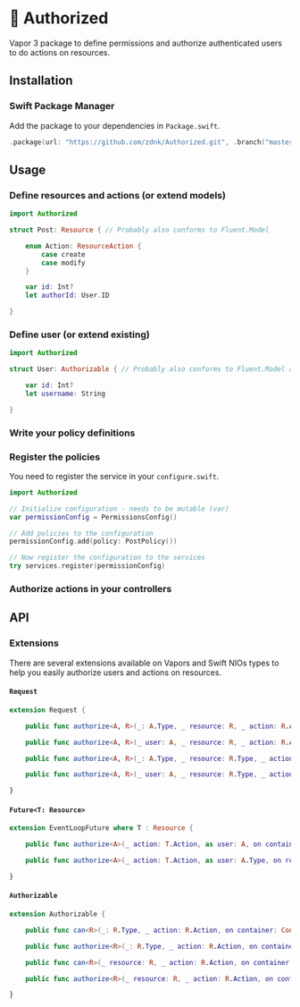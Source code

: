 # 🔐 Authorized

Vapor 3 package to define permissions and authorize authenticated users to do actions on resources.

## Installation

### Swift Package Manager

Add the package to your dependencies in `Package.swift`.

```swift
.package(url: "https://github.com/zdnk/Authorized.git", .branch("master"))
```

## Usage

### Define resources and actions (or extend models)

```swift
import Authorized

struct Post: Resource { // Probably also conforms to Fluent.Model

    enum Action: ResourceAction {
        case create
        case modify
    }

    var id: Int?
    let authorId: User.ID

}
```

### Define user (or extend existing)

```swift
import Authorized

struct User: Authorizable { // Probably also conforms to Fluent.Model and Authenticatable

    var id: Int?
    let username: String

}
```

### Write your policy definitions

### Register the policies

You need to register the service in your `configure.swift`.

```swift
import Authorized

// Initialize configuration - needs to be mutable (var)
var permissionConfig = PermissionsConfig()

// Add policies to the configuration
permissionConfig.add(policy: PostPolicy())

// Now register the configuration to the services
try services.register(permissionConfig)
```

### Authorize actions in your controllers 

## API

### Extensions

There are several extensions available on Vapors and Swift NIOs types to help you easily authorize users and actions on resources.

#### `Request`

```swift
extension Request {

    public func authorize<A, R>(_: A.Type, _ resource: R, _ action: R.Action) throws -> Future<R> where A : Authenticatable, A : Authorizable, R : Resource

    public func authorize<A, R>(_ user: A, _ resource: R, _ action: R.Action) throws -> Future<R> where A : Authorizable, R : Resource

    public func authorize<A, R>(_: A.Type, _ resource: R.Type, _ action: R.Action) throws -> Future<Void> where A : Authenticatable, A : Authorizable, R : Resource

    public func authorize<A, R>(_ user: A, _ resource: R.Type, _ action: R.Action) throws -> Future<Void> where A : Authorizable, R : Resource

}
```

#### `Future<T: Resource>`

```swift
extension EventLoopFuture where T : Resource {

    public func authorize<A>(_ action: T.Action, as user: A, on container: Container) -> Future<T> where A : Authorizable

    public func authorize<A>(_ action: T.Action, as user: A.Type, on request: Request) -> Future<T> where A : Authenticatable, A : Authorizable

}
```
#### `Authorizable`

```swift
extension Authorizable {

    public func can<R>(_: R.Type, _ action: R.Action, on container: Container) throws -> Future<Bool> where R : Resource

    public func authorize<R>(_: R.Type, _ action: R.Action, on container: Container) throws -> Future<Void> where R : Resource

    public func can<R>(_ resource: R, _ action: R.Action, on container: Container) throws -> Future<Bool> where R : Resource

    public func authorize<R>(_ resource: R, _ action: R.Action, on container: Container) throws -> Future<R> where R : Resource

}
```
